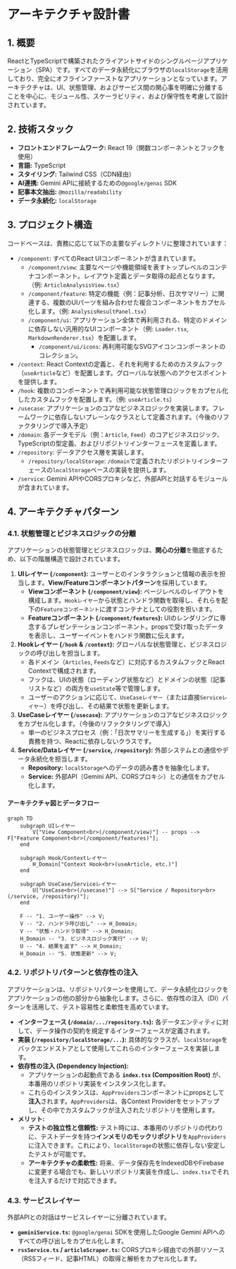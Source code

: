 # アーキテクチャ設計書

## 1. 概要

ReactとTypeScriptで構築されたクライアントサイドのシングルページアプリケーション（SPA）です。すべてのデータ永続化にブラウザの`localStorage`を活用しており、完全にオフラインファーストなアプリケーションとなっています。アーキテクチャは、UI、状態管理、およびサービス間の関心事を明確に分離することを中心に、モジュール性、スケーラビリティ、および保守性を考慮して設計されています。

## 2. 技術スタック

-   **フロントエンドフレームワーク:** React 19（関数コンポーネントとフックを使用）
-   **言語:** TypeScript
-   **スタイリング:** Tailwind CSS（CDN経由）
-   **AI連携:** Gemini APIに接続するための`@google/genai` SDK
-   **記事本文抽出:** `@mozilla/readability`
-   **データ永続化:** `localStorage`

## 3. プロジェクト構造

コードベースは、責務に応じて以下の主要なディレクトリに整理されています：

-   `/component`: すべてのReact UIコンポーネントが含まれています。
    -   `/component/view`: 主要なページや機能領域を表すトップレベルのコンテナコンポーネント。レイアウト定義とデータ取得の起点となります。（例: `ArticleAnalysisView.tsx`）
    -   `/component/feature`: 特定の機能（例：記事分析、日次サマリー）に関連する、複数のUIパーツを組み合わせた複合コンポーネントをカプセル化します。（例: `AnalysisResultPanel.tsx`）
    -   `/component/ui`: アプリケーション全体で再利用される、特定のドメインに依存しない汎用的なUIコンポーネント（例: `Loader.tsx`, `MarkdownRenderer.tsx`）を配置します。
        -   `/component/ui/icons`: 再利用可能なSVGアイコンコンポーネントのコレクション。
-   `/context`: React Contextの定義と、それを利用するためのカスタムフック（`useArticle`など）を配置します。グローバルな状態へのアクセスポイントを提供します。
-   `/hook`: 複数のコンポーネントで再利用可能な状態管理ロジックをカプセル化したカスタムフックを配置します。（例: `useArticle.ts`）
-   `/usecase`: アプリケーションのコアなビジネスロジックを実装します。フレームワークに依存しないプレーンなクラスとして定義されます。（今後のリファクタリングで導入予定）
-   `/domain`: 各データモデル（例：`Article`, `Feed`）のコアビジネスロジック、TypeScriptの型定義、およびリポジトリインターフェースを定義します。
-   `/repository`: データアクセス層を実装します。
    -   `/repository/localStorage`: `/domain`で定義されたリポジトリインターフェースの`localStorage`ベースの実装を提供します。
-   `/service`: Gemini APIやCORSプロキシなど、外部APIと対話するモジュールが含まれています。

## 4. アーキテクチャパターン

### 4.1. 状態管理とビジネスロジックの分離

アプリケーションの状態管理とビジネスロジックは、**関心の分離**を徹底するため、以下の階層構造で設計されています。

1.  **UIレイヤー (`/component`):** ユーザーとのインタラクションと情報の表示を担当します。**View/Featureコンポーネントパターン**を採用しています。
    -   **Viewコンポーネント (`/component/view`):** ページレベルのレイアウトを構成します。`Hookレイヤー`から状態とハンドラ関数を取得し、それらを配下の`Featureコンポーネント`に渡すコンテナとしての役割を担います。
    -   **Featureコンポーネント (`/component/features`):** UIのレンダリングに専念するプレゼンテーションコンポーネント。propsで受け取ったデータを表示し、ユーザーイベントをハンドラ関数に伝えます。
2.  **Hookレイヤー (`/hook` & `/context`):** グローバルな状態管理と、ビジネスロジックの呼び出しを担当します。
    -   各ドメイン（`Articles`, `Feeds`など）に対応するカスタムフックとReact Contextで構成されます。
    -   フックは、UIの状態（ローディング状態など）とドメインの状態（記事リストなど）の両方を`useState`等で管理します。
    -   ユーザーのアクションに応じて、`UseCaseレイヤー`（または直接`Serviceレイヤー`）を呼び出し、その結果で状態を更新します。
3.  **UseCaseレイヤー (`/usecase`):** アプリケーションのコアなビジネスロジックをカプセル化します。（今後のリファクタリングで導入）
    -   単一のビジネスプロセス（例：「日次サマリーを生成する」）を実行する責務を持つ、Reactに依存しないクラスです。
4.  **Service/Dataレイヤー (`/service`, `/repository`):** 外部システムとの通信やデータ永続化を担当します。
    -   **Repository:** `localStorage`へのデータの読み書きを抽象化します。
    -   **Service:** 外部API（Gemini API、CORSプロキシ）との通信をカプセル化します。

#### アーキテクチャ図とデータフロー

```mermaid
graph TD
    subgraph UIレイヤー
        V["View Component<br>(/component/view)"] -- props --> F["Feature Component<br>(/component/features)"];
    end

    subgraph Hook/Contextレイヤー
        H_Domain["Context Hook<br>(useArticle, etc.)"]
    end
    
    subgraph UseCase/Serviceレイヤー
        U["UseCase<br>(/usecase)"] --> S["Service / Repository<br>(/service, /repository)"];
    end

    F -- "1. ユーザー操作" --> V;
    V -- "2. ハンドラ呼び出し" --> H_Domain;
    V -- "状態・ハンドラ取得" --> H_Domain;
    H_Domain -- "3. ビジネスロジック実行" --> U;
    U -- "4. 結果を返す" --> H_Domain;
    H_Domain -- "5. 状態更新" --> V;
```

### 4.2. リポジトリパターンと依存性の注入

アプリケーションは、リポジトリパターンを使用して、データ永続化ロジックをアプリケーションの他の部分から抽象化します。さらに、依存性の注入（DI）パターンを活用して、テスト容易性と柔軟性を高めています。

-   **インターフェース (`/domain/.../repository.ts`):** 各データエンティティに対して、データ操作の契約を規定するインターフェースが定義されます。
-   **実装 (`/repository/localStorage/...`):** 具体的なクラスが、`localStorage`をバックエンドストアとして使用してこれらのインターフェースを実装します。
-   **依存性の注入 (Dependency Injection):**
    -   アプリケーションの起動点である **`index.tsx` (Composition Root)** が、本番用のリポジトリ実装をインスタンス化します。
    -   これらのインスタンスは、`AppProviders`コンポーネントにpropsとして**注入**されます。`AppProviders`は、各Context Providerをセットアップし、その中でカスタムフックが注入されたリポジトリを使用します。
-   **メリット:**
    -   **テストの独立性と信頼性:** テスト時には、本番用のリポジトリの代わりに、テストデータを持つ**インメモリのモックリポジトリ**を`AppProviders`に注入できます。これにより、`localStorage`の状態に依存しない安定したテストが可能です。
    -   **アーキテクチャの柔軟性:** 将来、データ保存先をIndexedDBやFirebaseに変更する場合でも、新しいリポジトリ実装を作成し、`index.tsx`でそれを注入するだけで対応できます。

### 4.3. サービスレイヤー

外部APIとの対話はサービスレイヤーに分離されています。

-   **`geminiService.ts`:** `@google/genai` SDKを使用したGoogle Gemini APIへのすべての呼び出しをカプセル化します。
-   **`rssService.ts` / `articleScraper.ts`:** CORSプロキシ経由での外部リソース（RSSフィード、記事HTML）の取得と解析をカプセル化します。
